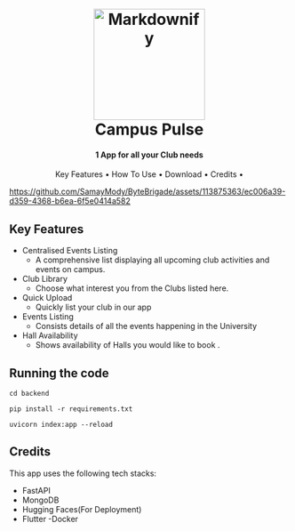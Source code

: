 <h1 align="center">
  <br>
  <a><img src="https://github.com/SachinPrasanth777/Campus-Pulse/assets/113875363/3df1bd6b-c255-498e-9707-f96bd21b14f8" alt="Markdownify" width="200"></a>
  <br>
  Campus Pulse
  <br>
</h1>


<h4 align="center">1 App for all your Club needs </h4>


<p align="center">
  <a >Key Features</a> •
  <a >How To Use</a> •
  <a >Download</a> •
  <a >Credits</a> •
</p>



https://github.com/SamayMody/ByteBrigade/assets/113875363/ec006a39-d359-4368-b6ea-6f5e0414a582



## Key Features

* Centralised Events Listing
  -  A comprehensive list displaying all upcoming club activities and events on campus.
* Club Library
  - Choose what interest you from the Clubs listed here.
* Quick Upload
  - Quickly list your club in our app 
* Events Listing
  - Consists details of all the events happening in the University
* Hall Availability
  - Shows availability of Halls you would like to book .


## Running the code
```
cd backend
```
```
pip install -r requirements.txt
```
```
uvicorn index:app --reload
```

## Credits

This app uses the following tech stacks:

- FastAPI
- MongoDB
- Hugging Faces(For Deployment)
- Flutter
-Docker
